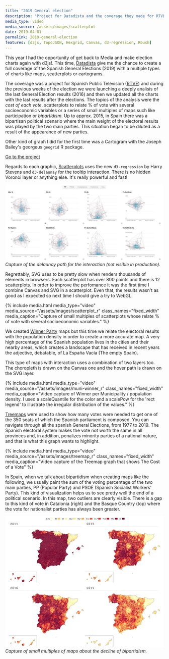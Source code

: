 ```yaml
---
title: "2019 General election"
description: "Project for Datadista and the coverage they made for RTVE (state-owned public corporation of the Spanish public radio and television service) of the 2019 general elections. Scatter charts, cartograms and many maps."
media_type: video
media_source: /assets/images/scatterplot
date: 2019-04-01
permalink: 2019-general-election
features: [d3js, TopoJSON, Hexgrid, Canvas, d3-regression, Rbush]
---
```


This year I had the opportunity of get back to Media and make election charts again with d3js!. This time, [Datadista](https://datadista.com/) give me the chance to create a full coverage of the Spanish General Elections (2019) with a multiple types of charts like maps, scatterplots or cartograms.

The coverage was a project for Spanish Public Television ([RTVE](http://www.rtve.es/)) and during the previous weeks of the election we were launching a deeply analisis of the last General Election results (2016) and then we updated all the charts with the last results after the elections. The topics of the analysis were the _cost of each vote_, scatterplots to relate % of vote with several socioeconomic variables or a series of small multiples of maps such like participation or _bipartidism_.
Up to approx. 2015, in Spain there was a bipartisan political scenario where the main weight of the electoral results was played by the two main parties. This situation began to be diluted as a result of the appearance of new parties.

Other kind of graph I did for the first time was a Cartogram with the Joseph Bailey's georgeus `geogrid` R package.

[Go to the project](http://lab.rtve.es/los-datos-hablan/)

Regards to each graphic, [Scatterplots](http://lab.rtve.es/los-datos-hablan/radiografia-votante/) uses the new `d3-regression` by Harry Stevens and `d3-delaunay` for the tooltip interaction. There is no hidden Voronoi layer or anything else. It's really powerful and fast!

![image](/assets/images/delaunay-r.jpg)
_Capture of the delaunay path for the interaction (not visible in production)._

Regrettably, SVG uses to be pretty slow when renders thousands of elements in browsers. Each scatterplot has over 800 points and there is 12 scatterplots. In order to improve the perfomance it was the first time I combine Canvas and SVG in a scatterplot. Even that, the results wasn't as good as I expected so next time I should give a try to WebGL.

{% include media.html media_type="video"
media_source="/assets/images/scatterplot_r" class_names="fixed_width" media_caption="Capture of small multiples of scatterplots whose relate % of vote with several socioeconomic variables." %}

We created [Winner Party](http://lab.rtve.es/los-datos-hablan/resultados-interactivos-elecciones/) maps but this time we relate the electoral results with the population density in order to create a more accurate map. A very high percentage of the Spanish population lives in the cities and their nearby areas, which creates a landscape that has received in recent years the adjective, debatable, of La España Vacía (The empty Spain).

This type of maps with interaction uses a combination of two layers too. The choropleth is drawn on the Canvas one and the hover path is drawn on the SVG layer.

{% include media.html media_type="video"
media_source="/assets/images/muni-winner_r" class_names="fixed_width" media_caption="Video capture of Winner per Municipality / population density. I used a scaleQuantile for the color and a scalePow for the 'rect legend' to illustrate the irregular distribution of the values." %}

[Treemaps](http://lab.rtve.es/los-datos-hablan/valor-voto/) were used to show how many votes were needed to get one of the 350 seats of which the Spanish parliament is composed. You can navigate through all the spanish General Elections, from 1977 to 2019.
The Spanish electoral system makes the vote not worth the same in all provinces and, in addition, penalizes minority parties of a national nature, and that is what this graph wants to highlight.

{% include media.html media_type="video"
media_source="/assets/images/treemap_r" class_names="fixed_width" media_caption="Video capture of the Treemap graph that shows The Cost of a Vote" %}

In Spain, when we talk about bipartidism when creating maps like the following, we usually paint the sum of the voting percentage of the two main parties, PP (Popular Party) and PSOE (Spanish Socialist Workers' Party). This kind of visualization helps us to see pretty well the end of a political scenario.
In this map, two outliers are clearly visible. There is a gap to this kind of vote in Catalonia (right) and the Basque Country (top) where the vote for nationalist parties has always been greater.

![image](/assets/images/map-small-multiples.jpg)
_Capture of small multiples of maps about the decline of bipartidism._
